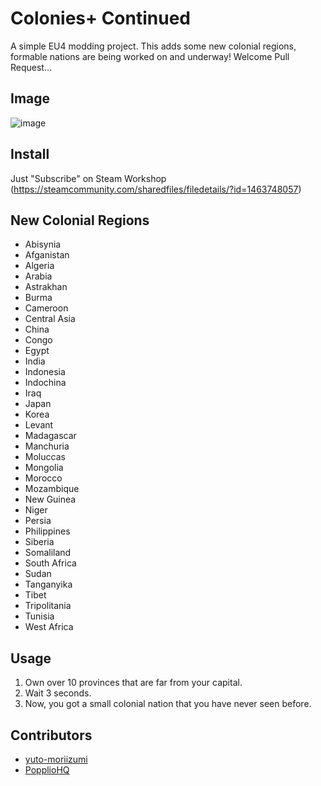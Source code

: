 # Colonies+ Continued

A simple EU4 modding project.
This adds some new colonial regions,  
formable nations are being worked on and underway!
Welcome Pull Request...

## Image

![image](https://steamuserimages-a.akamaihd.net/ugc/951841177136956975/76260BDED94A319BDE93042E2355B219EAE20EF2/?imw=637&imh=358&ima=fit&impolicy=Letterbox&imcolor=%23000000&letterbox=true)

## Install

Just "Subscribe" on Steam Workshop (https://steamcommunity.com/sharedfiles/filedetails/?id=1463748057)

## New Colonial Regions

- Abisynia
- Afganistan
- Algeria
- Arabia
- Astrakhan
- Burma
- Cameroon
- Central Asia
- China
- Congo
- Egypt
- India
- Indonesia
- Indochina
- Iraq
- Japan
- Korea
- Levant
- Madagascar
- Manchuria
- Moluccas
- Mongolia
- Morocco
- Mozambique
- New Guinea
- Niger
- Persia
- Philippines
- Siberia
- Somaliland
- South Africa
- Sudan
- Tanganyika
- Tibet
- Tripolitania
- Tunisia
- West Africa

## Usage

1. Own over 10 provinces that are far from your capital.
1. Wait 3 seconds.
1. Now, you got a small colonial nation that you have never seen before.

## Contributors

- [yuto-moriizumi](https://github.com/yuto-moriizumi)
- [PopplioHQ](https://github.com/PopplioHQ)
